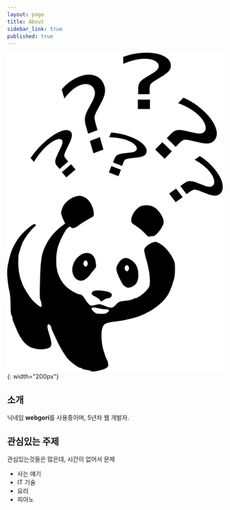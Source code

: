 ```yaml
---
layout: page
title: About
sidebar_link: true
published: true
---
```


![](/assets/images/Question-mark-question-clipart.png){: width="200px"}

## 소개

닉네임 **webgori**를 사용중이며, 5년차 웹 개발자.


## 관심있는 주제

관심있는것들은 많은데, 시간이 없어서 문제

* 사는 얘기
* IT 기술
* 요리
* 피아노
